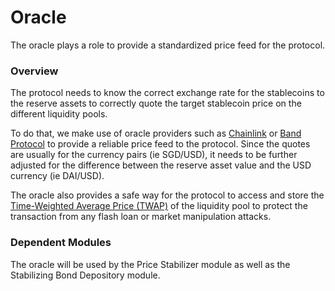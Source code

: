 # Oracle

The oracle plays a role to provide a standardized price feed for the protocol.

### Overview

The protocol needs to know the correct exchange rate for the stablecoins to the reserve assets to correctly quote the target stablecoin price on the different liquidity pools.

To do that, we make use of oracle providers such as [Chainlink](https://chain.link/) or [Band Protocol](https://bandprotocol.com/) to provide a reliable price feed to the protocol. Since the quotes are usually for the currency pairs (ie SGD/USD), it needs to be further adjusted for the difference between the reserve asset value and the USD currency (ie DAI/USD).

The oracle also provides a safe way for the protocol to access and store the [Time-Weighted Average Price (TWAP)](https://docs.uniswap.org/protocol/V2/concepts/core-concepts/oracles) of the liquidity pool to protect the transaction from any flash loan or market manipulation attacks.

### Dependent Modules

The oracle will be used by the Price Stabilizer module as well as the Stabilizing Bond Depository module.
